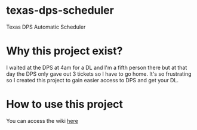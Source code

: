 # texas-dps-scheduler
Texas DPS Automatic Scheduler

# Why this project exist?
I waited at the DPS at 4am for a DL and I'm a fifth person there but at that day the DPS only gave out 3 tickets so I have to go home. It's so frustrating so I created this project to gain easier access to DPS and get your DL.

# How to use this project
You can access the wiki [here](https://github.com/phamleduy04/texas-dps-scheduler/wiki/Installation)
